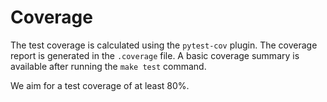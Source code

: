 # Coverage

The test coverage is calculated using the `pytest-cov` plugin. The coverage report is generated in the `.coverage` file. A basic coverage summary is available after running the `make test` command.

We aim for a test coverage of at least 80%.

<!--
To enable HTML coverage reports:
1. Edit the Makefile and uncomment the HTML coverage generation lines in the "docs" target
2. Run `make docs` to generate the HTML coverage report
3. Uncomment the iframe below to embed the coverage report in the documentation

<iframe src="../coverage/index.html" style="width: 100%; height: 800px; border: none;"></iframe>
-->
